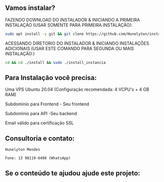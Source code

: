 


## Vamos instalar?

FAZENDO DOWNLOAD DO INSTALADOR & INICIANDO A PRIMEIRA INSTALAÇÃO (USAR SOMENTE PARA PRIMEIRA INSTALAÇÃO):

```bash
sudo apt install -y git && git clone https://github.com/Hunelyton/instalador install && sudo chmod -R 777 ./install && cd ./install && sudo ./install_primaria
```

ACESSANDO DIRETORIO DO INSTALADOR & INICIANDO INSTALAÇÕES ADICIONAIS (USAR ESTE COMANDO PARA SEGUNDA OU MAIS INSTALAÇÃO:)
```bash
cd && cd ./install && sudo ./install_instancia
```


## Para Instalação você precisa:

Uma VPS Ubuntu 20.04 (Configuração recomendada: 4 VCPU's + 4 GB RAM)

Subdominio para Frontend - Seu frontend

Subdominio para API -Seu backend

Email válido para certificação SSL

## Consultoria e contato:

    Hunelyton Mendes

    Fone: 13 98119-6498 (WhatsApp)


## Se o conteúdo te ajudou ajude este projeto:




    

